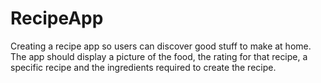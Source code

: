# RecipeApp
Creating a recipe app so users can discover good stuff to make at home. The app should display a picture of the food, the rating for that recipe, a specific recipe and the ingredients required to create the recipe. 
